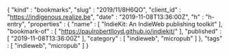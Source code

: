 {
  "kind" : "bookmarks",
  "slug" : "2019/11/8H6QO",
  "client_id" : "https://indigenous.realize.be",
  "date" : "2019-11-08T13:36:00Z",
  "h" : "h-entry",
  "properties" : {
    "name" : [ "IndieKit: An IndieWeb publishing toolkit" ],
    "bookmark-of" : [ "https://paulrobertlloyd.github.io/indiekit/" ],
    "published" : [ "2019-11-08T13:36:00Z" ],
    "category" : [ "indieweb", "micropub" ]
  },
  "tags" : [ "indieweb", "micropub" ]
}
